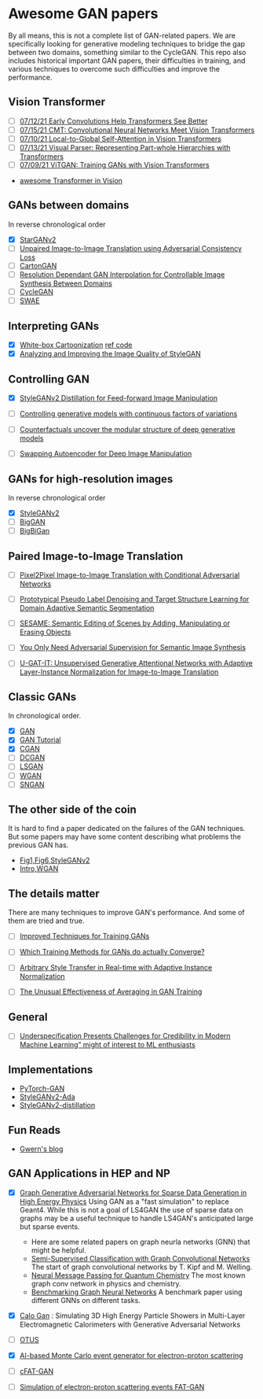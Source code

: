 # Awesome GAN papers

By all means, this is not a complete list of GAN-related papers.  We are
specifically looking for generative modeling techniques to bridge the gap
between two domains, something similar to the CycleGAN. This repo also includes
historical important GAN papers, their difficulties in training,
and various techniques to overcome such difficulties and improve the performance.

## Vision Transformer

- [ ] [07/12/21 Early Convolutions Help Transformers See Better](https://arxiv.org/abs/2106.14881)
- [ ] [07/15/21 CMT: Convolutional Neural Networks Meet Vision Transformers](https://arxiv.org/pdf/2107.06263.pdf)
- [ ] [07/10/21 Local-to-Global Self-Attention in Vision Transformers](https://arxiv.org/pdf/2107.04735.pdf)
- [ ] [07/13/21 Visual Parser: Representing Part-whole Hierarchies
with Transformers](https://arxiv.org/pdf/2107.05790.pdf)
- [ ] [07/09/21 ViTGAN: Training GANs with Vision Transformers](https://arxiv.org/pdf/2107.04589.pdf)
* [awesome Transformer in Vision](https://github.com/DirtyHarryLYL/Transformer-in-Vision)

## GANs between domains
In reverse chronological order

- [x] [StarGANv2](https://arxiv.org/abs/1912.01865)
- [ ] [Unpaired Image-to-Image Translation using Adversarial Consistency Loss](https://arxiv.org/pdf/2003.04858.pdf)
- [ ] [CartonGAN](https://openaccess.thecvf.com/content_cvpr_2018/papers/Chen_CartoonGAN_Generative_Adversarial_CVPR_2018_paper.pdf)
- [ ] [Resolution Dependant GAN Interpolation for Controllable Image Synthesis Between Domains](https://arxiv.org/abs/2010.05334v1)
- [ ] [CycleGAN](https://arxiv.org/abs/1703.10593)
- [ ] [SWAE](https://arxiv.org/abs/1804.01947)

## Interpreting GANs

- [x] [White-box Cartoonization](https://openaccess.thecvf.com/content_CVPR_2020/papers/Wang_Learning_to_Cartoonize_Using_White-Box_Cartoon_Representations_CVPR_2020_paper.pdf) [ref code](https://github.com/SystemErrorWang/White-box-Cartoonization)
- [x] [Analyzing and Improving the Image Quality of StyleGAN](https://arxiv.org/abs/1912.04958)

## Controlling GAN

- [x] [StyleGANv2 Distillation for Feed-forward Image Manipulation](https://arxiv.org/abs/2003.03581)
- [ ] [Controlling generative models with continuous factors of variations](https://openreview.net/forum?id=H1laeJrKDB)
- [ ] [Counterfactuals uncover the modular structure of deep generative models](https://openreview.net/forum?id=SJxDDpEKvH)
- [ ] [Swapping Autoencoder for Deep Image Manipulation](https://arxiv.org/abs/2007.00653v1)


## GANs for high-resolution images
In reverse chronological order

- [x] [StyleGANv2](https://arxiv.org/abs/1912.04958)
- [ ] [BigGAN](https://arxiv.org/pdf/1806.06778.pdf)
- [ ] [BigBiGan](https://arxiv.org/abs/1907.02544)

## Paired Image-to-Image Translation

- [ ] [Pixel2Pixel Image-to-Image Translation with Conditional Adversarial Networks](https://arxiv.org/abs/1611.07004)
- [ ] [Prototypical Pseudo Label Denoising and Target Structure Learning for Domain Adaptive Semantic Segmentation](https://arxiv.org/abs/2101.10979v2)
- [ ] [SESAME: Semantic Editing of Scenes by Adding, Manipulating or Erasing Objects](https://arxiv.org/abs/2004.04977v2)
- [ ] [You Only Need Adversarial Supervision for Semantic Image Synthesis](https://arxiv.org/abs/2012.04781v3)
- [ ] [U-GAT-IT: Unsupervised Generative Attentional Networks with Adaptive Layer-Instance Normalization for Image-to-Image Translation](https://arxiv.org/abs/1907.10830v4)


## Classic GANs
In chronological order.

- [x] [GAN](https://arxiv.org/pdf/1406.2661.pdf)
- [x] [GAN Tutorial](https://arxiv.org/pdf/1701.00160.pdf)
- [x] [CGAN](https://arxiv.org/abs/1411.1784)
- [ ] [DCGAN](https://arxiv.org/abs/1511.06434)
- [ ] [LSGAN](https://arxiv.org/abs/1611.04076)
- [ ] [WGAN](https://arxiv.org/abs/1701.07875)
- [ ] [SNGAN](https://arxiv.org/abs/1802.05957)

## The other side of the coin
It is hard to find a paper dedicated on the failures of the GAN techniques.  But
some papers may have some content describing what problems the previous GAN
has.

- [Fig1,Fig6,StyleGANv2](https://arxiv.org/abs/1912.04958)
- [Intro,WGAN](https://arxiv.org/abs/1701.07875)

## The details matter
There are many techniques to improve GAN's performance. And some of them are
tried and true.

- [ ] [Improved Techniques for Training GANs](https://arxiv.org/abs/1606.03498)
- [ ] [Which Training Methods for GANs do actually Converge?](https://arxiv.org/abs/1801.04406)
- [ ] [Arbitrary Style Transfer in Real-time with Adaptive Instance Normalization](https://arxiv.org/abs/1703.06868)
- [ ] [The Unusual Effectiveness of Averaging in GAN Training](https://arxiv.org/abs/1806.04498)


## General

- [ ] [Underspecification Presents Challenges for Credibility in Modern Machine Learning” might of interest to ML enthusiasts](https://arxiv.org/abs/2011.03395)

## Implementations

- [PyTorch-GAN](https://github.com/eriklindernoren/PyTorch-GAN)
- [StyleGANv2-Ada](https://github.com/NVlabs/stylegan2-ada-pytorch)
- [StyleGANv2-distillation](https://github.com/EvgenyKashin/stylegan2-distillation)


## Fun Reads

- [Gwern's blog](gwern.net/)

## GAN Applications in HEP and NP

- [x] [Graph Generative Adversarial Networks for Sparse Data Generation in High Energy Physics](https://arxiv.org/abs/2012.00173) Using GAN as a "fast simulation" to replace Geant4.  While this is not a goal of LS4GAN the use of sparse data on graphs may be a useful technique to handle LS4GAN's anticipated large but sparse events.
    - Here are some related papers on graph neurla networks (GNN) that might be helpful.
    - [Semi-Supervised Classification with Graph Convolutional Networks](https://arxiv.org/abs/1609.02907) The start of graph convolutional networks by T. Kipf and M. Welling.
    - [Neural Message Passing for Quantum Chemistry](https://arxiv.org/abs/1704.01212) The most known graph conv network in physics and chemistry.
    - [Benchmarking Graph Neural Networks](https://arxiv.org/abs/2003.00982) A benchmark paper using different GNNs on different tasks.

- [x] [Calo Gan](https://arxiv.org/abs/1712.10321) :  Simulating 3D High Energy Particle Showers in Multi-Layer Electromagnetic Calorimeters with Generative Adversarial Networks
- [ ] [OTUS](https://arxiv.org/abs/2101.08944)
- [x] [AI-based Monte Carlo event generator for electron-proton scattering](https://arxiv.org/abs/2008.03151)
- [ ] [cFAT-GAN](https://ieeexplore.ieee.org/document/9356177)
- [ ] [Simulation of electron-proton scattering events FAT-GAN](https://arxiv.org/abs/2001.11103)
